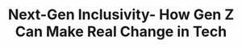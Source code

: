 ---
title: Next-Gen Inclusivity- How Gen Z Can Make Real Change in Tech
dateMonthYear: May 2023
description:  In this talk, we will come across how early-career developers can help create a culture of diversity and inclusion in their teams. We will talk about some ways that can help us beat the age-old bias, and also cite some real-life examples
type: page
topic: talk
link: "https://www.youtube.com/watch?v=k4JNKn2SZ1E"
image: "/images/talk4.jpg"
ShowReadingTime: false
---